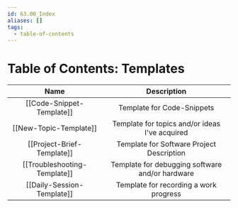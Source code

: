 ```yaml
---
id: 63.00_Index
aliases: []
tags:
  - table-of-contents
---
```


# Table of Contents: Templates

|             Name             |                   Description                   |
| :--------------------------: | :---------------------------------------------: |
|  [[Code-Snippet-Template]]   |           Template for Code-Snippets            |
|    [[New-Topic-Template]]    | Template for topics and/or ideas I've acquired  |
|  [[Project-Brief-Template]]  |    Template for Software Project Description    |
| [[Troubleshooting-Template]] | Template for debugging software and/or hardware |
|  [[Daily-Session-Template]]  |     Template for recording a work progress      |
